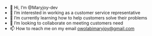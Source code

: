 - 👋 Hi, I’m @Maryjoy-dev
- 👀 I’m interested in working as a customer service representative 
- 🌱 I’m currently learning how to help customers solve their problems 
- 💞️ I’m looking to collaborate on meeting customers need 
- 📫 How to reach me on my email owolabimaryjoy@gmail.com 

<!---
Maryjoy-dev/Maryjoy-dev is a ✨ special ✨ repository because its `README.md` (this file) appears on your GitHub profile.
You can click the Preview link to take a look at your changes.
--->
